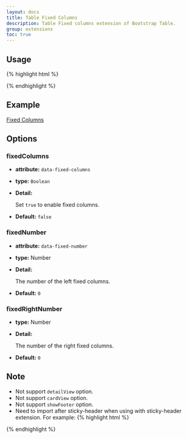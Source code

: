 ```yaml
---
layout: docs
title: Table Fixed Columns
description: Table Fixed columns extension of Bootstrap Table.
group: extensions
toc: true
---
```


## Usage

{% highlight html %}
<link rel="stylesheet" href="extensions/fixed-columns/bootstrap-table-fixed-columns.css">
<script src="extensions/fixed-columns/bootstrap-table-fixed-columns.js"></script>
{% endhighlight %}

## Example

[Fixed Columns](https://examples.bootstrap-table.com/#extensions/fixed-columns.html)

## Options

### fixedColumns

- **attribute:** `data-fixed-columns`

- **type:** `Boolean`

- **Detail:**

  Set `true` to enable fixed columns.

- **Default:** `false`

### fixedNumber

- **attribute:** `data-fixed-number`

- **type:** Number

- **Detail:**

  The number of the left fixed columns.

- **Default:** `0`

### fixedRightNumber

- **type:** Number

- **Detail:**

  The number of the right fixed columns.

- **Default:** `0`

## Note

* Not support `detailView` option.
* Not support `cardView` option.
* Not support `showFooter` option.
* Need to import after sticky-header when using with sticky-header extension. For example:
{% highlight html %}
<link rel="stylesheet" href="extensions/sticky-header/bootstrap-table-sticky-header.css">
<link rel="stylesheet" href="extensions/fixed-columns/bootstrap-table-fixed-columns.css">
<script src="extensions/sticky-header/bootstrap-table-sticky-header.js"></script>
<script src="extensions/fixed-columns/bootstrap-table-fixed-columns.js"></script>
{% endhighlight %}
